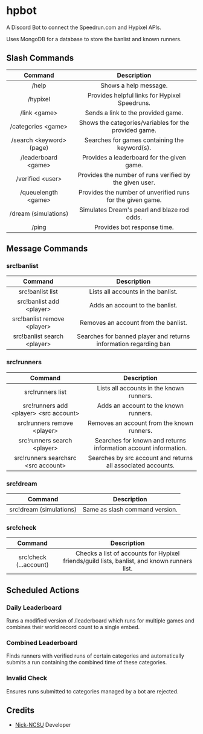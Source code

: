 # hpbot
A Discord Bot to connect the Speedrun.com and Hypixel APIs.

Uses MongoDB for a database to store the banlist and known runners.

## Slash Commands
Command|Description
:-----:|:-----:
/help|Shows a help message.
/hypixel|Provides helpful links for Hypixel Speedruns.
/link \<game>|Sends a link to the provided game.
/categories \<game>|Shows the categories/variables for the provided game.
/search \<keyword> (page)|Searches for games containing the keyword(s).
/leaderboard \<game>|Provides a leaderboard for the given game.
/verified \<user>|Provides the number of runs verified by the given user.
/queuelength \<game>|Provides the number of unverified runs for the given game. 
/dream (simulations)|Simulates Dream\'s pearl and blaze rod odds.
/ping|Provides bot response time.

## Message Commands
### src!banlist
Command|Description
:-----:|:-----:
src!banlist list|Lists all accounts in the banlist.
src!banlist add \<player>|Adds an account to the banlist.
src!banlist remove \<player>|Removes an account from the banlist.
src!banlist search \<player>|Searches for banned player and returns information regarding ban

### src!runners
Command|Description
:-----:|:-----:
src!runners list|Lists all accounts in the known runners.
src!runners add \<player> \<src account>|Adds an account to the known runners.
src!runners remove \<player>|Removes an account from the known runners.
src!runners search \<player>|Searches for known and returns information account information.
src!runners searchsrc \<src account>| Searches by src account and returns all associated accounts.

### src!dream
Command|Description
:-----:|:-----:
src!dream (simulations)|Same as slash command version.

### src!check
Command|Description
:-----:|:-----:
src!check (...account)|Checks a list of accounts for Hypixel friends/guild lists, banlist, and known runners list.

## Scheduled Actions
### Daily Leaderboard
Runs a modified version of /leaderboard which runs for multiple games and combines their world record count to a single embed.

### Combined Leaderboard
Finds runners with verified runs of certain categories and automatically submits a run containing the combined time of these categories.

### Invalid Check
Ensures runs submitted to categories managed by a bot are rejected.

## Credits
* [Nick-NCSU](https://github.com/Nick-NCSU) Developer
